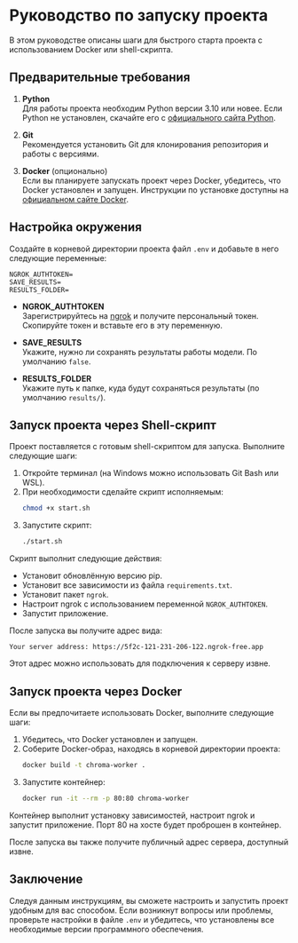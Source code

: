 # Руководство по запуску проекта

В этом руководстве описаны шаги для быстрого старта проекта с использованием Docker или shell-скрипта.

## Предварительные требования

1. **Python**  
   Для работы проекта необходим Python версии 3.10 или новее. Если Python не установлен, скачайте его с [официального сайта Python](https://www.python.org/downloads/).

2. **Git**  
   Рекомендуется установить Git для клонирования репозитория и работы с версиями.

3. **Docker** (опционально)  
   Если вы планируете запускать проект через Docker, убедитесь, что Docker установлен и запущен. Инструкции по установке доступны на [официальном сайте Docker](https://www.docker.com/get-started).

## Настройка окружения

Создайте в корневой директории проекта файл `.env` и добавьте в него следующие переменные:

```
NGROK_AUTHTOKEN=
SAVE_RESULTS=
RESULTS_FOLDER=
```

- **NGROK_AUTHTOKEN**  
  Зарегистрируйтесь на [ngrok](https://dashboard.ngrok.com/get-started/your-authtoken) и получите персональный токен. Скопируйте токен и вставьте его в эту переменную.

- **SAVE_RESULTS**  
  Укажите, нужно ли сохранять результаты работы модели. По умолчанию `false`.

- **RESULTS_FOLDER**  
  Укажите путь к папке, куда будут сохраняться результаты (по умолчанию `results/`).

## Запуск проекта через Shell-скрипт

Проект поставляется с готовым shell-скриптом для запуска. Выполните следующие шаги:

1. Откройте терминал (на Windows можно использовать Git Bash или WSL).
2. При необходимости сделайте скрипт исполняемым:
   ```bash
   chmod +x start.sh
   ```
3. Запустите скрипт:
   ```bash
   ./start.sh
   ```
   
Скрипт выполнит следующие действия:
- Установит обновлённую версию pip.
- Установит все зависимости из файла `requirements.txt`.
- Установит пакет `ngrok`.
- Настроит ngrok с использованием переменной `NGROK_AUTHTOKEN`.
- Запустит приложение.

После запуска вы получите адрес вида:

```
Your server address: https://5f2c-121-231-206-122.ngrok-free.app
```

Этот адрес можно использовать для подключения к серверу извне.

## Запуск проекта через Docker

Если вы предпочитаете использовать Docker, выполните следующие шаги:

1. Убедитесь, что Docker установлен и запущен.
2. Соберите Docker-образ, находясь в корневой директории проекта:
   ```bash
   docker build -t chroma-worker .
   ```
3. Запустите контейнер:
   ```bash
   docker run -it --rm -p 80:80 chroma-worker
   ```

Контейнер выполнит установку зависимостей, настроит ngrok и запустит приложение. Порт 80 на хосте будет проброшен в контейнер.

После запуска вы также получите публичный адрес сервера, доступный извне.

## Заключение

Следуя данным инструкциям, вы сможете настроить и запустить проект удобным для вас способом. Если возникнут вопросы или проблемы, проверьте настройки в файле `.env` и убедитесь, что установлены все необходимые версии программного обеспечения.
